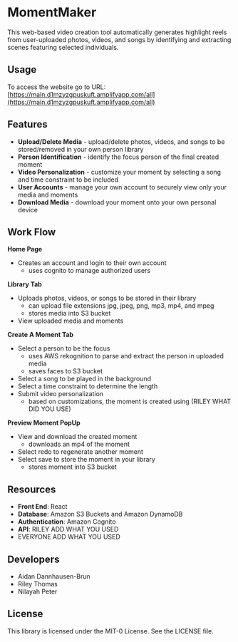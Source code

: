 
# MomentMaker
This web-based video creation tool automatically generates highlight reels from user-uploaded photos, videos, and songs by identifying and extracting scenes featuring selected individuals.

## Usage
To access the website go to URL:  [https://main.d1mzyzgpuskuft.amplifyapp.com/all](https://main.d1mzyzgpuskuft.amplifyapp.com/all)

## Features

- **Upload/Delete Media** - upload/delete photos, videos, and songs to be stored/removed in your own person library
- **Person Identification** - identify the focus person of the final created moment
- **Video Personalization** - customize your moment by selecting a song and time constraint to be included
- **User Accounts** - manage your own account to securely view only your media and moments
- **Download Media** - download your moment onto your own personal device

## Work Flow

**Home Page**
- Creates an account and login to their own account
  + uses cognito to manage authorized users

**Library Tab**
- Uploads photos, videos, or songs to be stored in their library
  + can upload file extensions jpg, jpeg, png, mp3, mp4, and mpeg
  + stores media into S3 bucket
- View uploaded media and moments

**Create A Moment Tab**
- Select a person to be the focus
  + uses AWS rekognition to parse and extract the person in uploaded media
  + saves faces to S3 bucket
- Select a song to be played in the background
- Select a time constraint to determine the length
- Submit video personalization
  + based on customizations, the moment is created using (RILEY WHAT DID YOU USE)

**Preview Moment PopUp**
- View and download the created moment
  + downloads an mp4 of the moment
- Select redo to regenerate another moment
- Select save to store the moment in your library
  + stores moment into S3 bucket

## Resources

- **Front End**: React
- **Database**: Amazon S3 Buckets and Amazon DynamoDB
- **Authentication**: Amazon Cognito
- **API**: RILEY ADD WHAT YOU USED
- EVERYONE ADD WHAT YOU USED

## Developers

- Aidan Dannhausen-Brun
- Riley Thomas
- Nilayah Peter

## License

This library is licensed under the MIT-0 License. See the LICENSE file.
